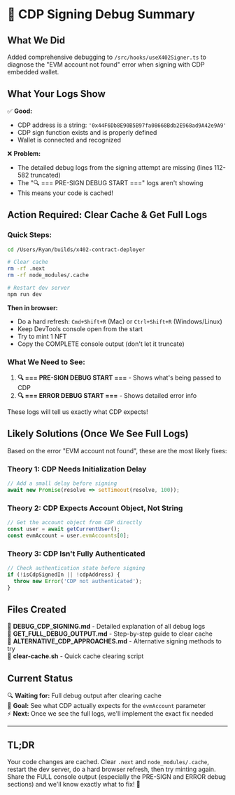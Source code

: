 # 🎯 CDP Signing Debug Summary

## What We Did

Added comprehensive debugging to `/src/hooks/useX402Signer.ts` to diagnose the "EVM account not found" error when signing with CDP embedded wallet.

## What Your Logs Show

✅ **Good:**
- CDP address is a string: `'0x44F6Db8E90B5B97fa08668Bdb2E968ad9A42e9A9'`
- CDP sign function exists and is properly defined
- Wallet is connected and recognized

❌ **Problem:**
- The detailed debug logs from the signing attempt are missing (lines 112-582 truncated)
- The "🔍 === PRE-SIGN DEBUG START ===" logs aren't showing
- This means your code is cached!

## Action Required: Clear Cache & Get Full Logs

### Quick Steps:

```bash
cd /Users/Ryan/builds/x402-contract-deployer

# Clear cache
rm -rf .next
rm -rf node_modules/.cache

# Restart dev server
npm run dev
```

**Then in browser:**
- Do a hard refresh: `Cmd+Shift+R` (Mac) or `Ctrl+Shift+R` (Windows/Linux)
- Keep DevTools console open from the start
- Try to mint 1 NFT
- Copy the COMPLETE console output (don't let it truncate)

### What We Need to See:

1. **🔍 === PRE-SIGN DEBUG START ===** - Shows what's being passed to CDP
2. **🔍 === ERROR DEBUG START ===** - Shows detailed error info

These logs will tell us exactly what CDP expects!

## Likely Solutions (Once We See Full Logs)

Based on the error "EVM account not found", these are the most likely fixes:

### Theory 1: CDP Needs Initialization Delay
```typescript
// Add a small delay before signing
await new Promise(resolve => setTimeout(resolve, 100));
```

### Theory 2: CDP Expects Account Object, Not String
```typescript
// Get the account object from CDP directly
const user = await getCurrentUser();
const evmAccount = user.evmAccounts[0];
```

### Theory 3: CDP Isn't Fully Authenticated
```typescript
// Check authentication state before signing
if (!isCdpSignedIn || !cdpAddress) {
  throw new Error('CDP not authenticated');
}
```

## Files Created

📄 **DEBUG_CDP_SIGNING.md** - Detailed explanation of all debug logs  
📄 **GET_FULL_DEBUG_OUTPUT.md** - Step-by-step guide to clear cache  
📄 **ALTERNATIVE_CDP_APPROACHES.md** - Alternative signing methods to try  
📄 **clear-cache.sh** - Quick cache clearing script

## Current Status

🔍 **Waiting for:** Full debug output after clearing cache  
🎯 **Goal:** See what CDP actually expects for the `evmAccount` parameter  
⚡ **Next:** Once we see the full logs, we'll implement the exact fix needed

---

## TL;DR

Your code changes are cached. Clear `.next` and `node_modules/.cache`, restart the dev server, do a hard browser refresh, then try minting again. Share the FULL console output (especially the PRE-SIGN and ERROR debug sections) and we'll know exactly what to fix! 🚀
